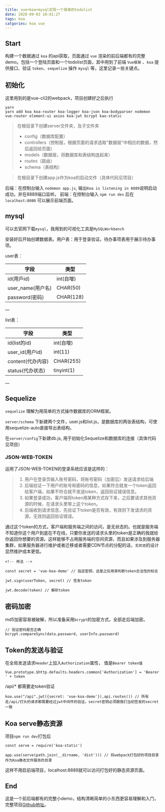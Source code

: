 ```yaml
---
title: vue+koa+mysql实现一个简单的todolist
date: 2020-09-03 10:41:27
tags: koa
catgories: koa vue
---
```


## Start

构建一个数据通过 `koa` 的api获取，页面通过 `vue` 渲染的前后端都有的完整demo。包括一个登陆页面和一个todolist页面，其中用到了前端 `Vue框架` 、`koa` 提供接口、验证 `token`、`sequelize` 操作 `mysql` 等，这里记录一些关键点。

<!-- more -->
## 初始化

这里用到的是vue-cli2的webpack，项目创建好之后执行
```
yarn 
yarn add koa koa-router koa-logger koa-json koa-bodyparser nodemon vue-router element-ui axios koa-jwt bcrypt kao-static
```
> 在根目录下创建server文件夹，及子文件夹
> - config（数据库配置）
> - controllers（控制层，根据页面的请求选取"数据层"中相应的数据，然后返回给页面）
> - models（数据层，将数据库和表结构连起来）
> - routes（路由）
> - schema（表结构）

> 在根目录下创建app.js作为koa的启动文件（具体代码见项目）

后端：在控制台输入 `nodemon app.js`, 输出`Koa is listening in 8889`说明启动成功，并在8889端口监听。
前端：在控制台输入 `npm run dev` 后在 `localhost:8080` 可以展示前端页面。


## mysql
可以去官网下载`mysql`，我用到的可视化工具是`MySQLWorkbench`

安装好后开始创建数据表。用户表：用于登录验证。待办事项表用于展示待办事项。

user表：

| 字段           | 类型                                                  |
| -------------- | ----------------------------------------------------- |
| id(用戶id) | int(自增)                                              |
| user_name(用户名)       | CHAR(50)            |
| password(密码)   | CHAR(128)                            |
—

list表：

| 字段           | 类型                                                  |
| -------------- | ----------------------------------------------------- |
| id(list的id) | int(自增)                                              |
| user_id(用户id)       | int(11)            |
| content(代办内容)    | CHAR(255)                            |
| status(代办状态)    | tinyint(1)                            |
—

## Sequelize
`sequelize` 理解为用简单的方式操作数据库的ORM框架。

`server/schema` 下新建两个文件，user.js和list.js，是数据库的两张表结构，可使用sequelize-auto直接导出表结构。

在`server/config`下新建db.js, 用于初始化Sequelize和数据库的连接（具体代码见项目）

### JSON-WEB-TOKEN
运用了JSON-WEB-TOKEN的登录系统应该是这样的：
> 1. 用户在登录页输入账号密码，将账号密码（加密后）发送请求给后端
> 2. 后端验证一下用户的账号和密码的信息，如果符合就发一个token返回给客户端，如果不符合就不发送token，返回验证错误信息。
> 3. 如果登录成功，客户端将token用某种方式存下来，之后要请求其他资源的时候，在请求头里带上这个token。
> 4. 后端收到请求信息，先验证下token是否有效，有效则下发请求的资源，无效则返回验证错误。

通过这个token的方式，客户端和服务端之间的访问，是无状态的。也就是服务端不知道你这个用户到底在不在线，只要你发送的请求头里的token是正确的我就给你返回你想要的资源。这样能够不占用服务端的空间资源，而且如果涉及到服务器集群，如果服务器进行维护或者迁移或者需要CDN节点的分配的话，`无状态`的设计显然维护成本更低。

```
<!-- 用法 -->

const secret = 'vue-koa-demo' // 指定密钥，这是之后用来判断token合法性的标志

jwt.sign(userToken, secret) // 签发token

jwt.decode(token) // 解析token
```

## 密码加密
md5加密容易被破解，所以准备采用`bcrypt`的加密方式，全部走后端加密。
```
// 验证密码是否正确
bcrypt.compareSync(data.password, userInfo.password)
```

## Token的发送与验证
在全局发送请求`Header`上加入`Authorization`属性， 值是`Bearer token值`
```
Vue.prototype.$http.defaults.headers.common['Authorization'] = 'Bearer ' + token
```
/api/* 都需要走token验证
```
koa.use("/api",jwt({secret: 'vue-koa-demo'}),api.routes()) // 所有走/api/打头的请求都需要经过jwt中间件的验证。secret密钥必须跟我们当初签发的secret一致
```

## Koa serve静态资源
项目`npm run dev`打包后
```
const serve = require('koa-static')

app.use(serve(path.join(__dirname, 'dist'))) // 将webpack打包好的项目目录作为Koa静态文件服务的目录
```
这样不用启前端项目，localhost:8889就可以访问打包好的静态资源页面。


## End
这是一个前后端都有的完整小demo，结构清晰简单的小东西更容易理解和入门，完整项目[Github地址](https://github.com/Yu-Lxy/Daily_practice/tree/master/koa)。